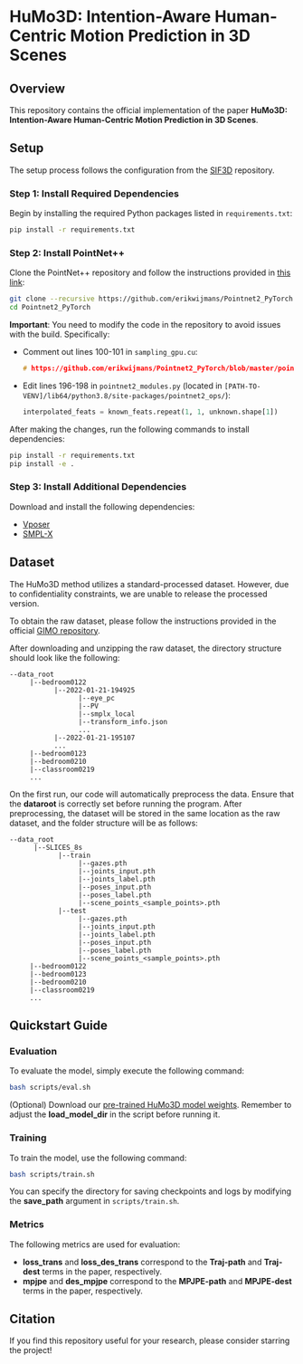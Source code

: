 # HuMo3D: Intention-Aware Human-Centric Motion Prediction in 3D Scenes

## Overview

This repository contains the official implementation of the paper **HuMo3D: Intention-Aware Human-Centric Motion Prediction in 3D Scenes**.

## Setup

The setup process follows the configuration from the [SIF3D](https://github.com/kjle6/SIF3D-master) repository.

### Step 1: Install Required Dependencies

Begin by installing the required Python packages listed in `requirements.txt`:

```bash
pip install -r requirements.txt
```

### Step 2: Install PointNet++

Clone the PointNet++ repository and follow the instructions provided in [this link](https://github.com/daerduoCarey/o2oafford/tree/main/exps):

```bash
git clone --recursive https://github.com/erikwijmans/Pointnet2_PyTorch
cd Pointnet2_PyTorch
```

**Important**: You need to modify the code in the repository to avoid issues with the build. Specifically:

- Comment out lines 100-101 in `sampling_gpu.cu`:

  ```cpp
  # https://github.com/erikwijmans/Pointnet2_PyTorch/blob/master/pointnet2_ops_lib/pointnet2_ops/_ext-src/src/sampling_gpu.cu#L100-L101
  ```

- Edit lines 196-198 in `pointnet2_modules.py` (located in `[PATH-TO-VENV]/lib64/python3.8/site-packages/pointnet2_ops/`):

  ```python
  interpolated_feats = known_feats.repeat(1, 1, unknown.shape[1])
  ```

After making the changes, run the following commands to install dependencies:

```bash
pip install -r requirements.txt
pip install -e .
```

### Step 3: Install Additional Dependencies

Download and install the following dependencies:

- [Vposer](https://github.com/nghorbani/human_body_prior)
- [SMPL-X](https://github.com/vchoutas/smplx)

## Dataset

The HuMo3D method utilizes a standard-processed dataset. However, due to confidentiality constraints, we are unable to release the processed version.

To obtain the raw dataset, please follow the instructions provided in the official [GIMO repository](https://github.com/y-zheng18/GIMO?tab=readme-ov-file#dataset).

After downloading and unzipping the raw dataset, the directory structure should look like the following:

```
--data_root
     |--bedroom0122
           |--2022-01-21-194925
                 |--eye_pc
                 |--PV
                 |--smplx_local
                 |--transform_info.json
                 ...
           |--2022-01-21-195107
           ...
     |--bedroom0123
     |--bedroom0210
     |--classroom0219
     ...
```

On the first run, our code will automatically preprocess the data. Ensure that the **dataroot** is correctly set before running the program. After preprocessing, the dataset will be stored in the same location as the raw dataset, and the folder structure will be as follows:

```
--data_root
      |--SLICES_8s
            |--train
                 |--gazes.pth
                 |--joints_input.pth
                 |--joints_label.pth
                 |--poses_input.pth
                 |--poses_label.pth
                 |--scene_points_<sample_points>.pth
            |--test
                 |--gazes.pth
                 |--joints_input.pth
                 |--joints_label.pth
                 |--poses_input.pth
                 |--poses_label.pth
                 |--scene_points_<sample_points>.pth
     |--bedroom0122
     |--bedroom0123
     |--bedroom0210
     |--classroom0219
     ...
```

## Quickstart Guide

### Evaluation

To evaluate the model, simply execute the following command:

```bash
bash scripts/eval.sh
```

(Optional) Download our [pre-trained HuMo3D model weights](https://drive.google.com/file/d/1LmVXbpkB2YiVQaedzZdinUVm-YGixvp1/view?usp=drive_link). Remember to adjust the **load_model_dir** in the script before running it.

### Training

To train the model, use the following command:

```bash
bash scripts/train.sh
```

You can specify the directory for saving checkpoints and logs by modifying the **save_path** argument in `scripts/train.sh`.

### Metrics

The following metrics are used for evaluation:

- **loss_trans** and **loss_des_trans** correspond to the **Traj-path** and **Traj-dest** terms in the paper, respectively.
- **mpjpe** and **des_mpjpe** correspond to the **MPJPE-path** and **MPJPE-dest** terms in the paper, respectively.

## Citation

If you find this repository useful for your research, please consider starring the project! 